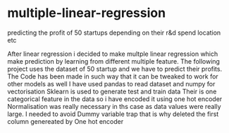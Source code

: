 # multiple-linear-regression
predicting the profit of 50 startups depending on their r&amp;d spend location etc

After linear regression i decided to make multple linear regression which make prediction by learning from different multiple feature.
The following project uses the dataset of  50 startup and we have to predict their profits.
The Code has been made in such way that it can be tweaked to work for other models as well
I have used pandas to read dataset and numpy for vectorisation 
Sklearn is used to generate test and train data 
Their is one categorical feature in the data so i have encoded it using one hot encoder 
Normalisation was really necessary in ths case as data values were really large.
I needed to avoid Dummy variable trap that is why deleted the first column genereated by One hot encoder

